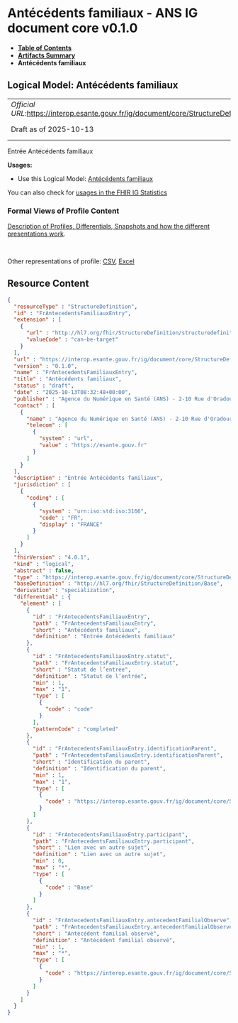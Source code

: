 # Antécédents familiaux - ANS IG document core v0.1.0

* [**Table of Contents**](toc.md)
* [**Artifacts Summary**](artifacts.md)
* **Antécédents familiaux**

## Logical Model: Antécédents familiaux 

| | |
| :--- | :--- |
| *Official URL*:https://interop.esante.gouv.fr/ig/document/core/StructureDefinition/FrAntecedentsFamiliauxEntry | *Version*:0.1.0 |
| Draft as of 2025-10-13 | *Computable Name*:FrAntecedentsFamiliauxEntry |

 
Entrée Antécédents familiaux 

**Usages:**

* Use this Logical Model: [Antécédents familiaux](StructureDefinition-FrAntecedentsFamiliaux.md)

You can also check for [usages in the FHIR IG Statistics](https://packages2.fhir.org/xig/ans.document.fr.core|current/StructureDefinition/FrAntecedentsFamiliauxEntry)

### Formal Views of Profile Content

 [Description of Profiles, Differentials, Snapshots and how the different presentations work](http://build.fhir.org/ig/FHIR/ig-guidance/readingIgs.html#structure-definitions). 

 

Other representations of profile: [CSV](StructureDefinition-FrAntecedentsFamiliauxEntry.csv), [Excel](StructureDefinition-FrAntecedentsFamiliauxEntry.xlsx) 



## Resource Content

```json
{
  "resourceType" : "StructureDefinition",
  "id" : "FrAntecedentsFamiliauxEntry",
  "extension" : [
    {
      "url" : "http://hl7.org/fhir/StructureDefinition/structuredefinition-type-characteristics",
      "valueCode" : "can-be-target"
    }
  ],
  "url" : "https://interop.esante.gouv.fr/ig/document/core/StructureDefinition/FrAntecedentsFamiliauxEntry",
  "version" : "0.1.0",
  "name" : "FrAntecedentsFamiliauxEntry",
  "title" : "Antécédents familiaux",
  "status" : "draft",
  "date" : "2025-10-13T08:32:48+00:00",
  "publisher" : "Agence du Numérique en Santé (ANS) - 2-10 Rue d'Oradour-sur-Glane, 75015 Paris",
  "contact" : [
    {
      "name" : "Agence du Numérique en Santé (ANS) - 2-10 Rue d'Oradour-sur-Glane, 75015 Paris",
      "telecom" : [
        {
          "system" : "url",
          "value" : "https://esante.gouv.fr"
        }
      ]
    }
  ],
  "description" : "Entrée Antécédents familiaux",
  "jurisdiction" : [
    {
      "coding" : [
        {
          "system" : "urn:iso:std:iso:3166",
          "code" : "FR",
          "display" : "FRANCE"
        }
      ]
    }
  ],
  "fhirVersion" : "4.0.1",
  "kind" : "logical",
  "abstract" : false,
  "type" : "https://interop.esante.gouv.fr/ig/document/core/StructureDefinition/FrAntecedentsFamiliauxEntry",
  "baseDefinition" : "http://hl7.org/fhir/StructureDefinition/Base",
  "derivation" : "specialization",
  "differential" : {
    "element" : [
      {
        "id" : "FrAntecedentsFamiliauxEntry",
        "path" : "FrAntecedentsFamiliauxEntry",
        "short" : "Antécédents familiaux",
        "definition" : "Entrée Antécédents familiaux"
      },
      {
        "id" : "FrAntecedentsFamiliauxEntry.statut",
        "path" : "FrAntecedentsFamiliauxEntry.statut",
        "short" : "Statut de l’entrée",
        "definition" : "Statut de l’entrée",
        "min" : 1,
        "max" : "1",
        "type" : [
          {
            "code" : "code"
          }
        ],
        "patternCode" : "completed"
      },
      {
        "id" : "FrAntecedentsFamiliauxEntry.identificationParent",
        "path" : "FrAntecedentsFamiliauxEntry.identificationParent",
        "short" : "Identification du parent",
        "definition" : "Identification du parent",
        "min" : 1,
        "max" : "1",
        "type" : [
          {
            "code" : "https://interop.esante.gouv.fr/ig/document/core/StructureDefinition/Sujet"
          }
        ]
      },
      {
        "id" : "FrAntecedentsFamiliauxEntry.participant",
        "path" : "FrAntecedentsFamiliauxEntry.participant",
        "short" : "Lien avec un autre sujet",
        "definition" : "Lien avec un autre sujet",
        "min" : 0,
        "max" : "*",
        "type" : [
          {
            "code" : "Base"
          }
        ]
      },
      {
        "id" : "FrAntecedentsFamiliauxEntry.antecedentFamilialObserve",
        "path" : "FrAntecedentsFamiliauxEntry.antecedentFamilialObserve",
        "short" : "Antécédent familial observé",
        "definition" : "Antécédent familial observé",
        "min" : 1,
        "max" : "*",
        "type" : [
          {
            "code" : "https://interop.esante.gouv.fr/ig/document/core/StructureDefinition/FrAntecedentFamilialObserve"
          }
        ]
      }
    ]
  }
}

```
